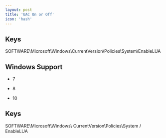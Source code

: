 ```yaml
---
layout: post
title: 'UAC On or Off'
icon: 'hash'
---
```


## Keys

SOFTWARE\Microsoft\Windows\CurrentVersion\Policies\System\EnableLUA



## Windows Support

- 7

- 8

- 10



## Keys

SOFTWARE\Microsoft\Windows\ CurrentVersion\Policies\System / EnableLUA

